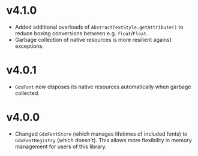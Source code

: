
# v4.1.0
- Added additional overloads of `AbstractTextStyle.getAttribute()` to reduce boxing conversions between e.g. `float`/`Float`.
- Garbage collection of native resources is more resilient against exceptions.

# v4.0.1
- `GdxFont` now disposes its native resources automatically when garbage collected.

# v4.0.0
- Changed `GdxFontStore` (which manages lifetimes of included fonts) to `GdxFontRegistry` (which doesn't). This allows more flexibility in memory management for users of this library.
